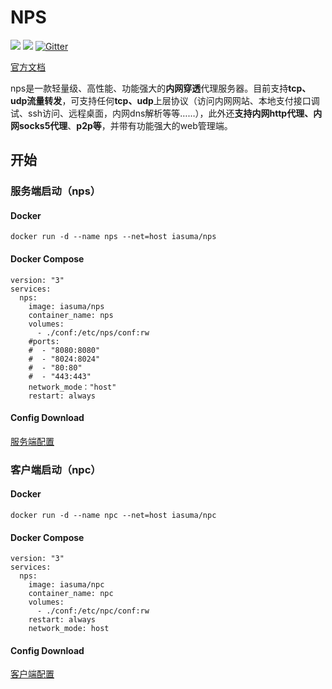 
# NPS
![](https://img.shields.io/github/stars/ehang-io/nps.svg)   ![](https://img.shields.io/github/forks/ehang-io/nps.svg)
[![Gitter](https://badges.gitter.im/cnlh-nps/community.svg)](https://gitter.im/cnlh-nps/community?utm_source=badge&utm_medium=badge&utm_campaign=pr-badge)

[官方文档](https://ehang-io.github.io/nps/#/example)

nps是一款轻量级、高性能、功能强大的**内网穿透**代理服务器。目前支持**tcp、udp流量转发**，可支持任何**tcp、udp**上层协议（访问内网网站、本地支付接口调试、ssh访问、远程桌面，内网dns解析等等……），此外还**支持内网http代理、内网socks5代理**、**p2p等**，并带有功能强大的web管理端。


## 开始

### 服务端启动（nps）

#### Docker

```
docker run -d --name nps --net=host iasuma/nps
```

#### Docker Compose

```
version: "3"
services:
  nps:
    image: iasuma/nps
    container_name: nps
    volumes: 
      - ./conf:/etc/nps/conf:rw
    #ports: 
    #  - "8080:8080"
    #  - "8024:8024"
    #  - "80:80"
    #  - "443:443"
    network_mode："host"
    restart: always
```

#### Config Download
[服务端配置](https://github.com/iAsuma/nps-docker/tree/master/nps/conf)

### 客户端启动（npc）

#### Docker

```
docker run -d --name npc --net=host iasuma/npc
```

#### Docker Compose

```
version: "3"
services:
  nps:
    image: iasuma/npc
    container_name: npc
    volumes: 
      - ./conf:/etc/npc/conf:rw
    restart: always
    network_mode: host
```

#### Config Download
[客户端配置](https://github.com/iAsuma/nps-docker/tree/master/npc/conf)
